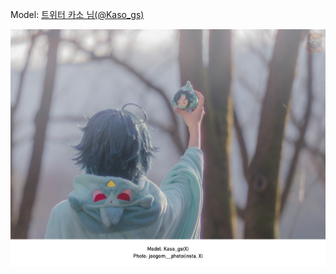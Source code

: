 ﻿---
dddd: 2024.03.23 코페
nickname: 카소
sns_type: x
sns_id: Kaso_gs
---

<a name="Kaso_gs"></a>
Model: <a href="https://x.com/Kaso_gs" target="_blank">트위터 카소 님(@Kaso_gs)</a>

![소보정7.jpg](/assets/img/2024/03-23/카소/소보정7.jpg)